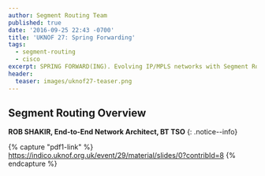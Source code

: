 ```yaml
---
author: Segment Routing Team
published: true
date: '2016-09-25 22:43 -0700'
title: 'UKNOF 27: Spring Forwarding'
tags:
  - segment-routing
  - cisco
excerpt: SPRING FORWARD(ING). Evolving IP/MPLS networks with Segment Routing
header:
  teaser: images/uknof27-teaser.png
---
```


## Segment Routing Overview  

**ROB SHAKIR, End-to-End Network Architect, BT TSO**
{: .notice--info}

{% capture "pdf1-link" %}
https://indico.uknof.org.uk/event/29/material/slides/0?contribId=8
{% endcapture %}

<div id="pdf1"></div>
<script>
        PDFObject.embed("{{ pdf1-link }}",
                        "#pdf1",
                        {height: "500px"});
</script>
